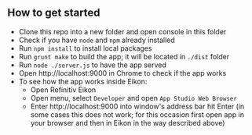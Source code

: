 ## How to get started

+ Clone this repo into a new folder and open console in this folder
+ Check if you have `node` and `npm` already installed
+ Run `npm install` to install local packages
+ Run `grunt make` to build the app; it will be located in `./dist` folder
+ Run `node ./server.js` to have the app served
+ Open http://localhost:9000 in Chrome to check if the app works
+ To see how the app works inside Eikon:
  + Open Refinitiv Eikon
  + Open menu, select `Developer` and open `App Studio Web Browser`
  + Enter http://localhost:9000 into window's address bar hit Enter (in some cases this does not work; for this occasion first open app in your browser and then in Eikon in the way described above)
  
